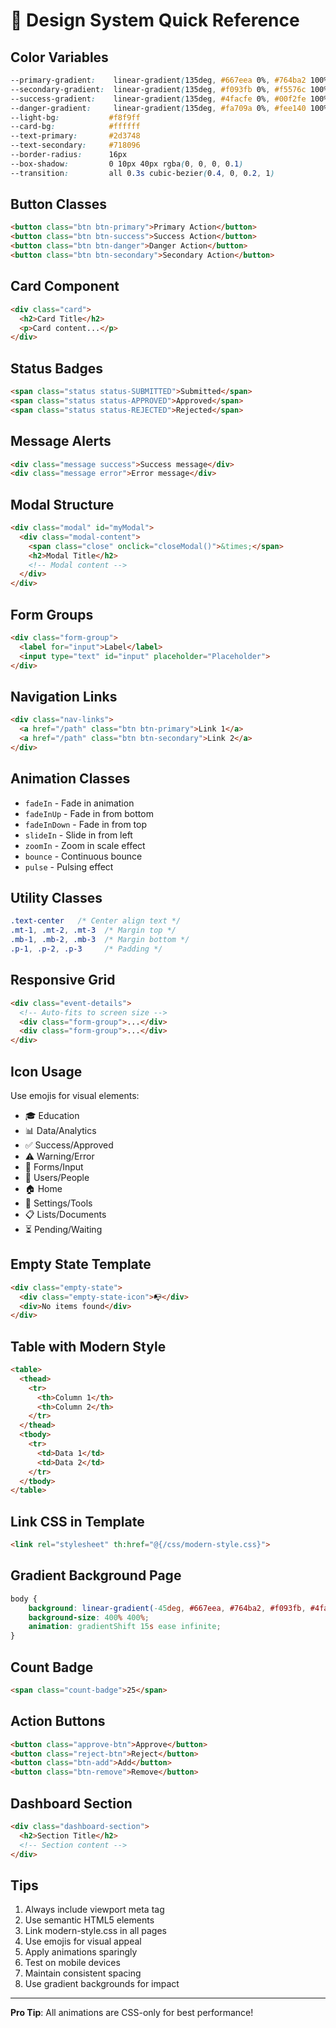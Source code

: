 # 🎨 Design System Quick Reference

## Color Variables
```css
--primary-gradient:    linear-gradient(135deg, #667eea 0%, #764ba2 100%)
--secondary-gradient:  linear-gradient(135deg, #f093fb 0%, #f5576c 100%)
--success-gradient:    linear-gradient(135deg, #4facfe 0%, #00f2fe 100%)
--danger-gradient:     linear-gradient(135deg, #fa709a 0%, #fee140 100%)
--light-bg:           #f8f9ff
--card-bg:            #ffffff
--text-primary:       #2d3748
--text-secondary:     #718096
--border-radius:      16px
--box-shadow:         0 10px 40px rgba(0, 0, 0, 0.1)
--transition:         all 0.3s cubic-bezier(0.4, 0, 0.2, 1)
```

## Button Classes
```html
<button class="btn btn-primary">Primary Action</button>
<button class="btn btn-success">Success Action</button>
<button class="btn btn-danger">Danger Action</button>
<button class="btn btn-secondary">Secondary Action</button>
```

## Card Component
```html
<div class="card">
  <h2>Card Title</h2>
  <p>Card content...</p>
</div>
```

## Status Badges
```html
<span class="status status-SUBMITTED">Submitted</span>
<span class="status status-APPROVED">Approved</span>
<span class="status status-REJECTED">Rejected</span>
```

## Message Alerts
```html
<div class="message success">Success message</div>
<div class="message error">Error message</div>
```

## Modal Structure
```html
<div class="modal" id="myModal">
  <div class="modal-content">
    <span class="close" onclick="closeModal()">&times;</span>
    <h2>Modal Title</h2>
    <!-- Modal content -->
  </div>
</div>
```

## Form Groups
```html
<div class="form-group">
  <label for="input">Label</label>
  <input type="text" id="input" placeholder="Placeholder">
</div>
```

## Navigation Links
```html
<div class="nav-links">
  <a href="/path" class="btn btn-primary">Link 1</a>
  <a href="/path" class="btn btn-secondary">Link 2</a>
</div>
```

## Animation Classes
- `fadeIn` - Fade in animation
- `fadeInUp` - Fade in from bottom
- `fadeInDown` - Fade in from top
- `slideIn` - Slide in from left
- `zoomIn` - Zoom in scale effect
- `bounce` - Continuous bounce
- `pulse` - Pulsing effect

## Utility Classes
```css
.text-center   /* Center align text */
.mt-1, .mt-2, .mt-3  /* Margin top */
.mb-1, .mb-2, .mb-3  /* Margin bottom */
.p-1, .p-2, .p-3     /* Padding */
```

## Responsive Grid
```html
<div class="event-details">
  <!-- Auto-fits to screen size -->
  <div class="form-group">...</div>
  <div class="form-group">...</div>
</div>
```

## Icon Usage
Use emojis for visual elements:
- 🎓 Education
- 📊 Data/Analytics
- ✅ Success/Approved
- ⚠️ Warning/Error
- 📝 Forms/Input
- 👥 Users/People
- 🏠 Home
- 🔧 Settings/Tools
- 📋 Lists/Documents
- ⏳ Pending/Waiting

## Empty State Template
```html
<div class="empty-state">
  <div class="empty-state-icon">📭</div>
  <div>No items found</div>
</div>
```

## Table with Modern Style
```html
<table>
  <thead>
    <tr>
      <th>Column 1</th>
      <th>Column 2</th>
    </tr>
  </thead>
  <tbody>
    <tr>
      <td>Data 1</td>
      <td>Data 2</td>
    </tr>
  </tbody>
</table>
```

## Link CSS in Template
```html
<link rel="stylesheet" th:href="@{/css/modern-style.css}">
```

## Gradient Background Page
```css
body {
    background: linear-gradient(-45deg, #667eea, #764ba2, #f093fb, #4facfe);
    background-size: 400% 400%;
    animation: gradientShift 15s ease infinite;
}
```

## Count Badge
```html
<span class="count-badge">25</span>
```

## Action Buttons
```html
<button class="approve-btn">Approve</button>
<button class="reject-btn">Reject</button>
<button class="btn-add">Add</button>
<button class="btn-remove">Remove</button>
```

## Dashboard Section
```html
<div class="dashboard-section">
  <h2>Section Title</h2>
  <!-- Section content -->
</div>
```

## Tips
1. Always include viewport meta tag
2. Use semantic HTML5 elements
3. Link modern-style.css in all pages
4. Use emojis for visual appeal
5. Apply animations sparingly
6. Test on mobile devices
7. Maintain consistent spacing
8. Use gradient backgrounds for impact

---
**Pro Tip**: All animations are CSS-only for best performance!
